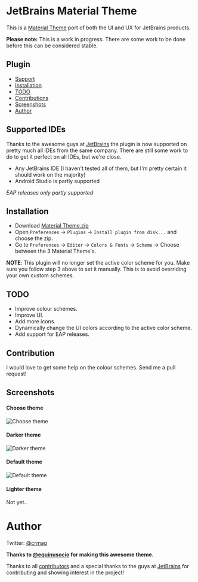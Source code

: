 # JetBrains Material Theme 
This is a [Material Theme](https://github.com/equinusocio/material-theme) port of both the UI and UX for JetBrains products.

**Please note:** This is a work in progress. There are some work to be done before this can be considered stable.

## Plugin
* [Support](#supported-ides)
* [Installation](#installation)
* [TODO](#todo)
* [Contributions](#contributions)
* [Screenshots](#screenshots)
* [Author](#author)

## Supported IDEs

Thanks to the awesome guys at [JetBrains](https://www.jetbrains.com/) the plugin is now supported on pretty much all IDEs from the same company. There are still some work to do to get it perfect on all IDEs, but we're close.

* Any JetBrains IDE (I haven't tested all of them, but I'm pretty certain it should work on the majority)
* Android Studio is partly supported

_EAP releases only partly supported_

## Installation
* Download [Material Theme.zip](https://github.com/ChrisRM/material-theme-jetbrains/raw/master/Material%20Theme.zip)    
* Open `Preferences` -> `Plugins` -> `Install plugin from disk...` and choose the zip.
* Go to `Preferences` -> `Editor` -> `Colors & Fonts` -> `Scheme` -> Choose between the 3 Material Theme's.

**NOTE**: This plugin will no longer set the active color scheme for you. Make sure you follow step 3 above to set it manually. This is to avoid overriding your own custom schemes.

## TODO
* Improve colour schemes.
* Improve UI.
* Add more icons.
* Dynamically change the UI colors according to the active color scheme.
* Add support for EAP releases.

## Contribution

I would love to get some help on the colour schemes. Send me a pull request!

## Screenshots
#### Choose theme
![Choose theme](http://cdn.hifive.no/material-ui/theme-chooser.png)

#### Darker theme
![Darker theme](http://cdn.hifive.no/material-ui/theme-darker.png)

#### Default theme
![Default theme](http://cdn.hifive.no/material-ui/theme-default.png)

#### Lighter theme

Not yet..

# Author
Twitter: [@crmag](https://twitter.com/crmag)

**Thanks to [@equinusocio](https://github.com/equinusocio/material-theme) for making this awesome theme.**

Thanks to all [contributors](https://github.com/ChrisRM/material-theme-jetbrains/graphs/contributors) and a special thanks to the guys at [JetBrains](https://www.jetbrains.com/) for contributing and showing interest in the project!